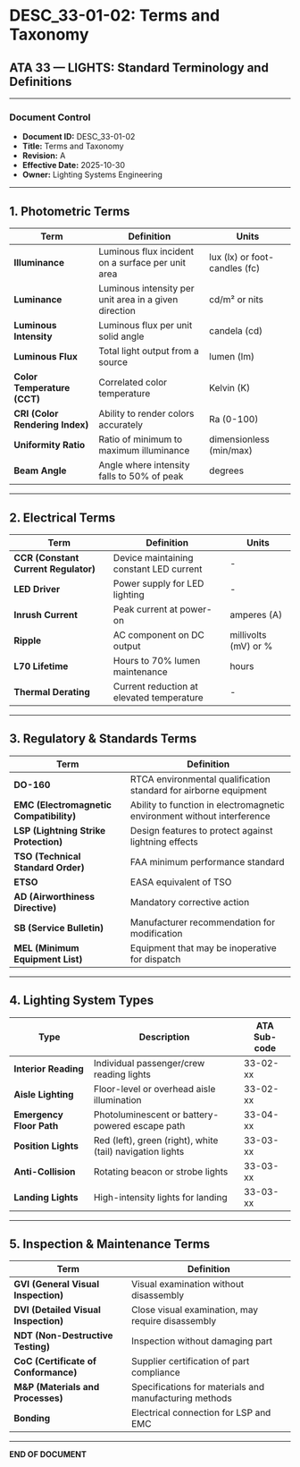 # DESC_33-01-02: Terms and Taxonomy
## ATA 33 — LIGHTS: Standard Terminology and Definitions

---

### Document Control
- **Document ID:** DESC_33-01-02
- **Title:** Terms and Taxonomy
- **Revision:** A
- **Effective Date:** 2025-10-30
- **Owner:** Lighting Systems Engineering

---

## 1. Photometric Terms

| Term | Definition | Units |
|------|------------|-------|
| **Illuminance** | Luminous flux incident on a surface per unit area | lux (lx) or foot-candles (fc) |
| **Luminance** | Luminous intensity per unit area in a given direction | cd/m² or nits |
| **Luminous Intensity** | Luminous flux per unit solid angle | candela (cd) |
| **Luminous Flux** | Total light output from a source | lumen (lm) |
| **Color Temperature (CCT)** | Correlated color temperature | Kelvin (K) |
| **CRI (Color Rendering Index)** | Ability to render colors accurately | Ra (0-100) |
| **Uniformity Ratio** | Ratio of minimum to maximum illuminance | dimensionless (min/max) |
| **Beam Angle** | Angle where intensity falls to 50% of peak | degrees |

---

## 2. Electrical Terms

| Term | Definition | Units |
|------|------------|-------|
| **CCR (Constant Current Regulator)** | Device maintaining constant LED current | - |
| **LED Driver** | Power supply for LED lighting | - |
| **Inrush Current** | Peak current at power-on | amperes (A) |
| **Ripple** | AC component on DC output | millivolts (mV) or % |
| **L70 Lifetime** | Hours to 70% lumen maintenance | hours |
| **Thermal Derating** | Current reduction at elevated temperature | - |

---

## 3. Regulatory & Standards Terms

| Term | Definition |
|------|------------|
| **DO-160** | RTCA environmental qualification standard for airborne equipment |
| **EMC (Electromagnetic Compatibility)** | Ability to function in electromagnetic environment without interference |
| **LSP (Lightning Strike Protection)** | Design features to protect against lightning effects |
| **TSO (Technical Standard Order)** | FAA minimum performance standard |
| **ETSO** | EASA equivalent of TSO |
| **AD (Airworthiness Directive)** | Mandatory corrective action |
| **SB (Service Bulletin)** | Manufacturer recommendation for modification |
| **MEL (Minimum Equipment List)** | Equipment that may be inoperative for dispatch |

---

## 4. Lighting System Types

| Type | Description | ATA Sub-code |
|------|-------------|--------------|
| **Interior Reading** | Individual passenger/crew reading lights | 33-02-xx |
| **Aisle Lighting** | Floor-level or overhead aisle illumination | 33-02-xx |
| **Emergency Floor Path** | Photoluminescent or battery-powered escape path | 33-04-xx |
| **Position Lights** | Red (left), green (right), white (tail) navigation lights | 33-03-xx |
| **Anti-Collision** | Rotating beacon or strobe lights | 33-03-xx |
| **Landing Lights** | High-intensity lights for landing | 33-03-xx |

---

## 5. Inspection & Maintenance Terms

| Term | Definition |
|------|------------|
| **GVI (General Visual Inspection)** | Visual examination without disassembly |
| **DVI (Detailed Visual Inspection)** | Close visual examination, may require disassembly |
| **NDT (Non-Destructive Testing)** | Inspection without damaging part |
| **CoC (Certificate of Conformance)** | Supplier certification of part compliance |
| **M&P (Materials and Processes)** | Specifications for materials and manufacturing methods |
| **Bonding** | Electrical connection for LSP and EMC |

---

**END OF DOCUMENT**
